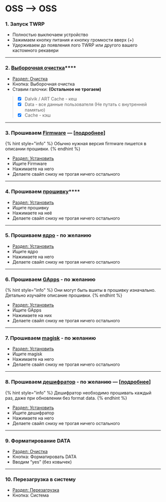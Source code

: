 # OSS --> OSS

### **1. Запуск TWRP**

* Полностью выключаем устройство
* Зажимаем кнопку питания и кнопку громкости вверх (+)
* Удерживаем до появления лого TWRP или другого вашего кастомного рекавери

***

### **2.** [**Выборочная очистка**](../../info/wipe-on-a10+above.md)****

* [Раздел: Очистка](../../info/nav-twrp.md#razdel-ochistka)
* Кнопка: Выборочная очистка
* Ставим галочки: **(Остальное не трогаем)**

> * [x] Dalvik / ART Cache - кеш
> * [x] Data - все данные пользователя (Не путать с внутренней памятью)
> * [x] Cache - кэш

***

### **3. Прошиваем** [**Firmware**](../../repo/custom.md#firmware) — \[[подробнее](../../info/firmware-is.md)]

{% hint style="info" %}
Обычно нужная версия firmware пишется в описании прошивки.
{% endhint %}

* [Раздел: Установить](../../info/nav-twrp.md#razdel-ustanovit)
* Ищите Firmware
* Нажимаете на него
* Делаете свайп снизу не трогая ничего остального

***

### **4. Прошиваем** [**прошивку**](../../repo/custom.md)****

* [Раздел: Установить](../../info/nav-twrp.md#razdel-ustanovit)
* Ищите прошивку
* Нажимаете на неё
* Делаете свайп снизу не трогая ничего остального

***

### **5. Прошиваем** [**ядро**](../../repo/custom.md) **- по желанию**

* [Раздел: Установить](../../info/nav-twrp.md#razdel-ustanovit)
* Ищите ядро
* Нажимаете на него
* Делаете свайп снизу не трогая ничего остального

***

### **6. Прошиваем** [**GApps**](../../repo/gapps.md) **- по желанию**

{% hint style="info" %}
Они могут быть вшиты в прошивку изначально. Детально изучайте описание прошивки.
{% endhint %}

* [Раздел: Установить](../../info/nav-twrp.md#razdel-ustanovit)
* Ищите GApps
* Нажимаете на них
* Делаете свайп снизу не трогая ничего остального

***

### **7. Прошиваем** [**magisk**](../../repo/magisk-skachat.md) **- по желанию**

* [Раздел: Установить](../../info/nav-twrp.md#razdel-ustanovit)
* Ищите magisk
* Нажимаете на него
* Делаете свайп снизу не трогая ничего остального

***

### **8. Прошиваем** [**дешифратор**](../../repo/custom.md) **- по желанию** — \[[подробнее](../../info/dfe-is.md)]

{% hint style="info" %}
Дешифратор необходимо прошивать каждый раз, даже при обновлении без format data.
{% endhint %}

* [Раздел: Установить](../../info/nav-twrp.md#razdel-ustanovit)
* Ищите дешифратор
* Нажимаете на него
* Делаете свайп снизу не трогая ничего остального

***

### **9. Форматирование DATA**

* [Раздел: Очистка](../../info/nav-twrp.md#razdel-ochistka)
* Кнопка: Форматировать DATA
* Вводим “yes” (без ковычек)

***

### **10. Перезагрузка в систему**

* [Раздел: Перезагрузка](../../info/nav-twrp.md#razdel-perezagruzka)
* Кнопка: Система
